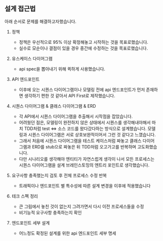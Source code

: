## 설계 접근법

아래 순서로 문제를 해결하고자했습니다.

1. 정책
   - 정책은 우선적으로 95% 이상 확정해놓고 시작하는 것을 목표로했습니다.
   - 실수로 모순이나 결점이 있을 경우 중간에 수정하는 것을 목표로했습니다.

2. 유스케이스 다이어그램
   - api spec을 뽑아내기 위해 퀵하게 사용했습니다.

3. API 엔드포인트
   - 이후에 오는 시퀀스 다이어그램이나 모델링 전에 api 엔드포인트가 먼저 존재하면 생각하기 편한 것 같아서 API First로 제작했습니다.

4. 시퀀스 다이어그램 & 클래스 다이어그램 & ERD
   - 각 API에서 시퀀스 다이어그램을 추출해서 시작점을 잡았습니다.
   - 어려웠던 점은, 모델링이 완전하지 않은 상태에서 시퀀스를 생각해내야해서 마치 TDD처럼 test <=> 소스 코드를 왔다갔다하는 방식으로 설계했습니다. 모델링과 시퀀스 다이어그램은 서로 상호보완적이어서 그런 것 같다고 느꼈습니다.
   - 그래서 처음에 시퀀스 다이어그램을 테스트 케이스처럼 짜놓고 클래스 다이어그램과 ERD를 stub으로 짜놓은 뒤 TDD처럼 오고가고를 반복하며 고도화했습니다.
   - 다만 시나리오를 생각해야 엔티티가 자연스럽게 생각이 나서 모든 프로세스는 시퀀스 다이어그램을 설계 브레인스토밍의 엔트리 포인트로 생각했습니다.

5. 요구사항 충족했는지 검토 후 전체 프로세스 수정 반복
   - 트래픽이나 엔드포인트 별 특수성에 따른 설계 변경을 이후에 적용했습니다

6. 테크 스펙 정리
   - 큰 그림에서 놓친 것이 없는지 그려가면서 다시 이전 프로세스들을 수정
   - 비기능적 요구사항 충족하는지 확인

7. 엔드포인트 세부 설계
   - 어느정도 확정된 설계를 위한 api 엔드포인트 세부 명세
